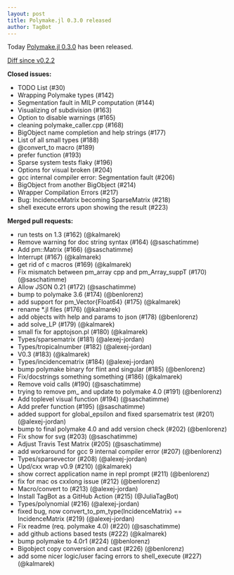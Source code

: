 ```yaml
---
layout: post
title: Polymake.jl 0.3.0 released
author: TagBot
---
```


Today [Polymake.jl 0.3.0](https://github.com/oscar-system/Polymake.jl/releases/tag/v0.3.0) has
been released.

[Diff since v0.2.2](https://github.com/oscar-system/Polymake.jl/compare/v0.2.2...v0.3.0)


**Closed issues:**
- TODO List (#30)
- Wrapping Polymake types (#142)
- Segmentation fault in MILP computation (#144)
- Visualizing of subdivision (#163)
- Option to disable warnings (#165)
- cleaning polymake_caller.cpp (#168)
- BigObject name completion and help strings (#177)
- List of all small types  (#188)
- @convert_to macro (#189)
- prefer function (#193)
- Sparse system tests flaky (#196)
- Options for visual broken (#204)
- gcc internal compiler error: Segmentation fault (#206)
- BigObject from another BigObject (#214)
- Wrapper Compilation Errors (#217)
- Bug: IncidenceMatrix becoming SparseMatrix (#218)
- shell execute errors upon showing the result (#223)

**Merged pull requests:**
- run tests on 1.3 (#162) (@kalmarek)
- Remove warning for doc string syntax (#164) (@saschatimme)
- Add pm::Matrix<int> (#166) (@saschatimme)
- Interrupt (#167) (@kalmarek)
- get rid of c macros (#169) (@kalmarek)
- Fix mismatch between pm_array cpp and pm_Array_suppT (#170) (@saschatimme)
- Allow JSON 0.21 (#172) (@saschatimme)
- bump to polymake 3.6 (#174) (@benlorenz)
- add support for pm_Vector{Float64} (#175) (@kalmarek)
- rename *.jl files (#176) (@kalmarek)
- add objects with help and params to json (#178) (@benlorenz)
- add solve_LP (#179) (@kalmarek)
- small fix for apptojson.pl (#180) (@kalmarek)
- Types/sparsematrix (#181) (@alexej-jordan)
- Types/tropicalnumber (#182) (@alexej-jordan)
- V0.3 (#183) (@kalmarek)
- Types/incidencematrix (#184) (@alexej-jordan)
- bump polymake binary for flint and singular (#185) (@benlorenz)
- Fix/docstrings something something (#186) (@kalmarek)
- Remove void calls (#190) (@saschatimme)
- trying to remove pm_ and update to polymake 4.0 (#191) (@benlorenz)
- Add toplevel visual function (#194) (@saschatimme)
- Add prefer function (#195) (@saschatimme)
- added support for global_epsilon and fixed sparsematrix test (#201) (@alexej-jordan)
- bump to final polymake 4.0 and add version check (#202) (@benlorenz)
- Fix show for svg (#203) (@saschatimme)
- Adjust Travis Test Matrix (#205) (@saschatimme)
- add workaround for gcc 9 internal compiler error (#207) (@benlorenz)
- Types/sparsevector (#208) (@alexej-jordan)
- Upd/cxx wrap v0.9 (#210) (@kalmarek)
- show correct application name in repl prompt (#211) (@benlorenz)
- fix for mac os cxxlong issue (#212) (@benlorenz)
- Macro/convert to (#213) (@alexej-jordan)
- Install TagBot as a GitHub Action (#215) (@JuliaTagBot)
- Types/polynomial (#216) (@alexej-jordan)
- fixed bug, now convert_to_pm_type(IncidenceMatrix) == IncidenceMatrix (#219) (@alexej-jordan)
- Fix readme (req. polymake 4.0) (#220) (@saschatimme)
- add github actions based tests (#222) (@kalmarek)
- bump polymake to 4.0r1 (#224) (@benlorenz)
- Bigobject copy conversion and cast (#226) (@benlorenz)
- add some nicer logic/user facing errors to shell_execute (#227) (@kalmarek)
